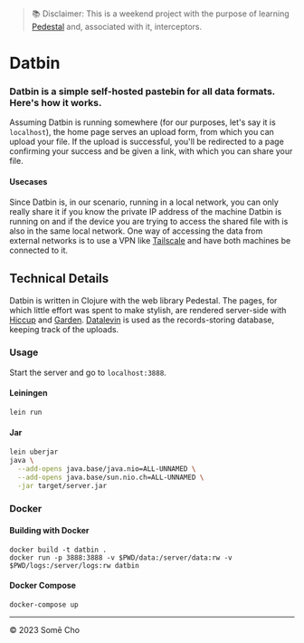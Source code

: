 > 📚 Disclaimer: This is a weekend project with the purpose of learning [Pedestal](http://pedestal.io/pedestal/0.7-pre/index.html) and, associated with it, interceptors.

# Datbin
### Datbin is a simple self-hosted pastebin for all data formats. Here's how it works.
Assuming Datbin is running somewhere (for our purposes, let's say it is `localhost`), the home page serves an upload form, from which you can upload your file. If the upload is successful, you'll be redirected to a page confirming your success and be given a link, with which you can share your file. 

#### Usecases
Since Datbin is, in our scenario, running in a local network, you can only really share it if you know the private IP address of the machine Datbin is running on and if the device you are trying to access the shared file with is also in the same local network. One way of accessing the data from external networks is to use a VPN like [Tailscale](https://tailscale.com) and have both machines be connected to it. 

## Technical Details
Datbin is written in Clojure with the web library Pedestal. The pages, for which little effort was spent to make stylish, are rendered server-side with [Hiccup](https://github.com/weavejester/hiccup) and [Garden](https://github.com/noprompt/garden). [Datalevin](https://github.com/juji-io/datalevin) is used as the records-storing database, keeping track of the uploads.

### Usage
Start the server and go to `localhost:3888`.

#### Leiningen
```sh
lein run
```
#### Jar
```sh
lein uberjar
java \
  --add-opens java.base/java.nio=ALL-UNNAMED \
  --add-opens java.base/sun.nio.ch=ALL-UNNAMED \
  -jar target/server.jar
```
### Docker
#### Building with Docker
```
docker build -t datbin .
docker run -p 3888:3888 -v $PWD/data:/server/data:rw -v $PWD/logs:/server/logs:rw datbin
```
#### Docker Compose
```
docker-compose up
```

---

© 2023 Somē Cho

